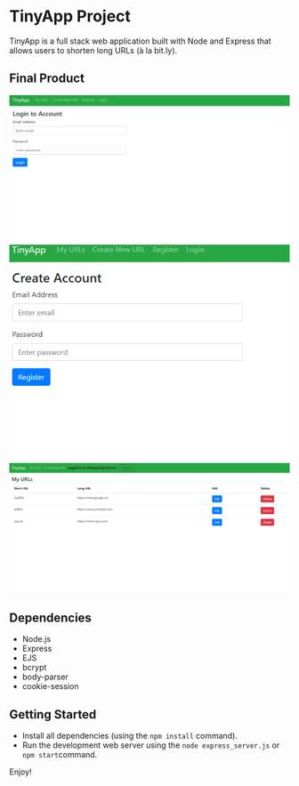 # TinyApp Project

TinyApp is a full stack web application built with Node and Express that allows users to shorten long URLs (à la bit.ly).

## Final Product

!["This is the login page"](https://github.com/MHassan47/tinyapp/blob/master/docs/login-page.png?raw=true)
!["This is the registration page to sign up for an account"](https://github.com/MHassan47/tinyapp/blob/master/docs/registration-page.png?raw=true)
!["This is the main page that holds all the user's urls"](https://github.com/MHassan47/tinyapp/blob/master/docs/urls-page.png?raw=true)

## Dependencies

- Node.js
- Express
- EJS
- bcrypt
- body-parser
- cookie-session


## Getting Started

- Install all dependencies (using the `npm install` command).
- Run the development web server using the `node express_server.js` or `npm start`command.

Enjoy!